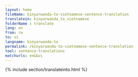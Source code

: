 ```yaml
---
layout: home
fileName: kinyarwanda-to-vietnamese-sentence-translation
translatein: kinyarwanda_to_vietnamese
folderName : translate
lang: en
from: rw
to: vi
langname: kinyarwanda-to
permalink: /kinyarwanda-to-vietnamese-sentence-translation
tool: sentence-translations
matchurls: en&&vi
---
```

{% include section/translateinto.html %}
